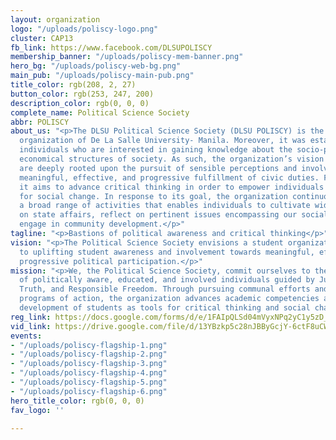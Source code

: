 ```yaml
---
layout: organization
logo: "/uploads/poliscy-logo.png"
cluster: CAP13
fb_link: https://www.facebook.com/DLSUPOLISCY
membership_banner: "/uploads/poliscy-mem-banner.png"
hero_bg: "/uploads/poliscy-web-bg.png"
main_pub: "/uploads/poliscy-main-pub.png"
title_color: rgb(208, 2, 27)
button_color: rgb(253, 247, 200)
description_color: rgb(0, 0, 0)
complete_name: Political Science Society
abbr: POLISCY
about_us: "<p>The DLSU Political Science Society (DLSU POLISCY) is the premier political
  organization of De La Salle University- Manila. Moreover, it was established for
  individuals who are interested in gaining knowledge about the socio-political and
  economical structures of society. As such, the organization’s vision and mission
  are deeply rooted upon the pursuit of sensible perceptions and involvement towards
  meaningful, effective, and progressive fulfillment of civic duties. Furthermore,
  it aims to advance critical thinking in order to empower individuals to be catalysts
  for social change. In response to its goal, the organization continuously develops
  a broad range of activities that enables individuals to cultivate widespread consciousness
  on state affairs, reflect on pertinent issues encompassing our social milieu, and
  engage in community development.</p>"
tagline: "<p>Bastions of political awareness and critical thinking</p>"
vision: "<p>The Political Science Society envisions a student organization dedicated
  to uplifting student awareness and involvement towards meaningful, effective and
  progressive political participation.</p>"
mission: "<p>We, the Political Science Society, commit ourselves to the active formation
  of politically aware, educated, and involved individuals guided by Justice, Equality,
  Truth, and Responsible Freedom. Through pursuing communal efforts and innovative
  programs of action, the organization advances academic competencies and the personal
  development of students as tools for critical thinking and social change.</p>"
reg_link: https://docs.google.com/forms/d/e/1FAIpQLSd04mVyxNPq2yC1y5zD_n89oYpeBkDV-SeY1jjEdkIW7M2Ijw/viewform?usp=sf_link
vid_link: https://drive.google.com/file/d/13YBzkp5c28nJBByGcjY-6ctF8uCW2nLF/preview
events:
- "/uploads/poliscy-flagship-1.png"
- "/uploads/poliscy-flagship-2.png"
- "/uploads/poliscy-flagship-3.png"
- "/uploads/poliscy-flagship-4.png"
- "/uploads/poliscy-flagship-5.png"
- "/uploads/poliscy-flagship-6.png"
hero_title_color: rgb(0, 0, 0)
fav_logo: ''

---
```

